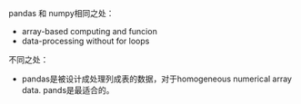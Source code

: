 pandas 和 numpy相同之处：

+ array-based computing and funcion
+ data-processing without for loops


不同之处：

+ pandas是被设计成处理列成表的数据，对于homogeneous numerical array data.
    pands是最适合的。
